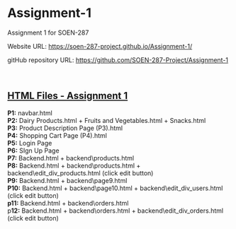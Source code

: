 # Assignment-1
Assignment 1 for SOEN-287

Website URL: https://soen-287-project.github.io/Assignment-1/

gitHub repository URL: https://github.com/SOEN-287-Project/Assignment-1

<br />

## <u>HTML Files - Assignment 1</u>
**P1:** navbar.html
<br />
**P2:** Dairy Products.html + Fruits and Vegetables.html + Snacks.html
<br />
**P3:** Product Description Page (P3).html
<br />
**P4:** Shopping Cart Page (P4).html
<br />
**P5:** Login Page
<br />
**P6:** SIgn Up Page
<br />
**P7:** Backend.html + backend\products.html
<br />
**P8:** Backend.html + backend\products.html + backend\edit_div_products.html (click edit button)
<br />
**P9:** Backend.html + backend\page9.html
<br />
**P10:** Backend.html + backend\page10.html + backend\edit_div_users.html (click edit button)
<br />
**p11:** Backend.html + backend\orders.html
<br />
p**12:** Backend.html + backend\orders.html + backend\edit_div_orders.html (click edit button)
